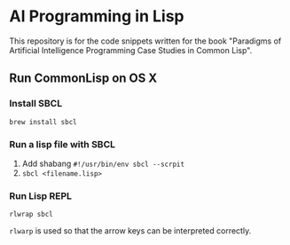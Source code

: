 # AI Programming in Lisp
This repository is for the code snippets written for the book "Paradigms of Artificial Intelligence Programming Case Studies in Common Lisp".

## Run CommonLisp on OS X
### Install SBCL
```
brew install sbcl
```
### Run a lisp file with SBCL
1. Add shabang `#!/usr/bin/env sbcl --scrpit`
2. `sbcl <filename.lisp>`
### Run Lisp REPL
```
rlwrap sbcl
```
`rlwarp` is used so that the arrow keys can be interpreted correctly.


